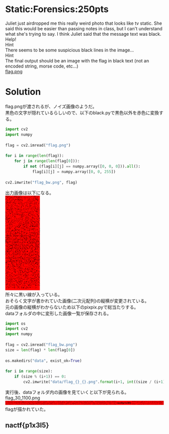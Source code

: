 # Static:Forensics:250pts
Juliet just airdropped me this really weird photo that looks like tv static. She said this would be easier than passing notes in class, but I can't understand what she's trying to say. I think Juliet said that the message text was black. Help!  
Hint  
There seems to be some suspicious black lines in the image…  
Hint  
The final output should be an image with the flag in black text (not an encoded string, morse code, etc...)  
[flag.png](flag.png)  

# Solution
flag.pngが渡されるが、ノイズ画像のようだ。  
黒色の文字が隠れているらしいので、以下のblack.pyで黒色以外を赤色に変換する。  
```python:black.py
import cv2
import numpy

flag = cv2.imread("flag.png")

for i in range(len(flag)):
    for j in range(len(flag[0])):
        if not (flag[i][j] == numpy.array([0, 0, 0])).all():
            flag[i][j] = numpy.array([0, 0, 255])

cv2.imwrite("flag_bw.png", flag)
```
出力画像は以下になる。  
![flag_bw.png](flag_bw.png)  
所々に黒い線が入っている。  
おそらく文字が書かれていた画像(二次元配列)の縦横が変更されている。  
元の画像の縦横がわからないため以下のpixpix.pyで総当たりする。  
dataフォルダの中に変形した画像一覧が保存される。  
```python:pixpix.py
import os
import cv2
import numpy

flag = cv2.imread("flag_bw.png")
size = len(flag) * len(flag[0])

os.makedirs("data", exist_ok=True)

for i in range(size):
    if (size % (i+1)) == 0:
        cv2.imwrite("data/flag_{}_{}.png".format(i+1, int((size / (i+1)))), numpy.reshape(flag, [int(i+1), int(size / (i+1)), -1]))
```
実行後、dataフォルダ内の画像を見ていくと以下が見られる。  
flag_30_1100.png  
![flag_30_1100.png](data/flag_30_1100.png)  
flagが描かれていた。  

## nactf{p1x3l5}
